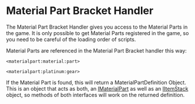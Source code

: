 # Material Part Bracket Handler

The Material Part Bracket Handler gives you access to the Material Parts in the game. It is only possible to get Material Parts registered in the game, so you need to be careful of the loading order of scripts.

Material Parts are referenced in the Material Part Bracket handler this way:

```zenscript
<materialpart:material:part>

<materialpart:platinum:gear>
```

If the Material Part is found, this will return a MaterialPartDefinition Object.  
This is an object that acts as both, an [IMaterialPart](/Mods/ContentTweaker/Materials/Materials/MaterialPart/) as well as an [IItemStack](/Vanilla/Items/IItemStack/) object, so methods of both interfaces will work on the returned definition.